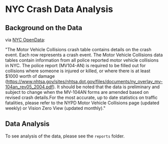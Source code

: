 # NYC Crash Data Analysis

## Background on the Data

via [NYC OpenData](https://data.cityofnewyork.us/Public-Safety/Motor-Vehicle-Collisions-Crashes/h9gi-nx95/about_data):

"The Motor Vehicle Collisions crash table contains details on the crash event. Each row represents a crash event. The Motor Vehicle Collisions data tables contain information from all police reported motor vehicle collisions in NYC. The police report (MV104-AN) is required to be filled out for collisions where someone is injured or killed, or where there is at least \$1000 worth of damage (<https://www.nhtsa.gov/sites/nhtsa.dot.gov/files/documents/ny_overlay_mv-104an_rev05_2004.pdf>). It should be noted that the data is preliminary and subject to change when the MV-104AN forms are amended based on revised crash details.For the most accurate, up to date statistics on traffic fatalities, please refer to the NYPD Motor Vehicle Collisions page (updated weekly) or Vision Zero View (updated monthly)."

## Data Analysis

To see analysis of the data, please see the `reports` folder.
